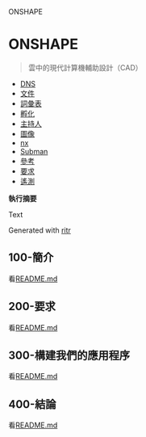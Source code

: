 ONSHAPE

# ONSHAPE

> 雲中的現代計算機輔助設計（CAD）

-   [DNS](./DNS.md)
-   [文件](./DOCUMENTATION.md)
-   [詞彙表](./GLOSSARY.md)
-   [孵化](./HATCH.md)
-   [主持人](./HOSTS.md)
-   [圖像](./IMAGES.md)
-   [nx](./NX.md)
-   [Subman](./PODMAN.md)
-   [參考](./REFERENCES.md)
-   [要求](./REQUIREMENTS.md)
-   [遙測](./TELEMETRY.md)

**執行摘要**

Text

Generated with [ritr](https://app.rytr.me)

## 100-簡介

看[README.md](./100/README.md)

## 200-要求

看[README.md](./200/README.md)

## 300-構建我們的應用程序

看[README.md](./300/README.md)

## 400-結論

看[README.md](./400/README.md)
